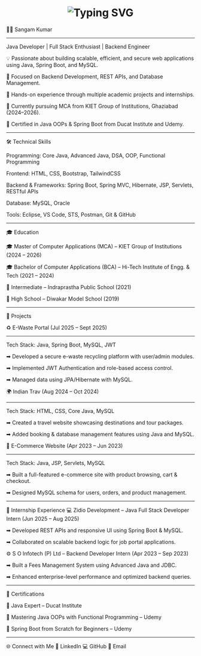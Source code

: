 <h1 align="center">
  <img src="https://readme-typing-svg.herokuapp.com?font=Fira+Code&weight=500&size=28&pause=1000&color=00C2FF&center=true&vCenter=true&width=600&lines=Hello+I'm+Sangam+Kumar+👋;I'm+a+Java+Developer+💻" alt="Typing SVG" />
</h1>







👨‍💻 Sangam Kumar
_________________________________________________________________________________________________________________________________________________________________________________________________________________
Java Developer | Full Stack Enthusiast | Backend Engineer

💡 Passionate about building scalable, efficient, and secure web applications using Java, Spring Boot, and MySQL.

🧠 Focused on Backend Development, REST APIs, and Database Management.

🚀 Hands-on experience through multiple academic projects and internships.

🌱 Currently pursuing MCA from KIET Group of Institutions, Ghaziabad (2024–2026).

🎯 Certified in Java OOPs & Spring Boot from Ducat Institute and Udemy.

_________________________________________________________________________________________________________________________________________________________________________________________________________________





🛠️ Technical Skills

Programming: Core Java, Advanced Java, DSA, OOP, Functional Programming

Frontend: HTML, CSS, Bootstrap, TailwindCSS

Backend & Frameworks: Spring Boot, Spring MVC, Hibernate, JSP, Servlets, RESTful APIs

Database: MySQL, Oracle

Tools: Eclipse, VS Code, STS, Postman, Git & GitHub

_________________________________________________________________________________________________________________________________________________________________________________________________________________




🎓 Education

🎓 Master of Computer Applications (MCA) – KIET Group of Institutions (2024 – 2026)

🎓 Bachelor of Computer Applications (BCA) – Hi-Tech Institute of Engg. & Tech (2021 – 2024)

🏫 Intermediate – Indraprastha Public School (2021)

🏫 High School – Diwakar Model School (2019)


_________________________________________________________________________________________________________________________________________________________________________________________________________________

📂 Projects

♻️ E-Waste Portal (Jul 2025 – Sept 2025)
________________________________________

Tech Stack: Java, Spring Boot, MySQL, JWT

➡ Developed a secure e-waste recycling platform with user/admin modules.

➡ Implemented JWT Authentication and role-based access control.

➡ Managed data using JPA/Hibernate with MySQL.

🌍 Indian Trav (Aug 2024 – Oct 2024)
_______________________________________________

Tech Stack: HTML, CSS, Core Java, MySQL

➡ Created a travel website showcasing destinations and tour packages.

➡ Added booking & database management features using Java and MySQL.

🛒 E-Commerce Website (Apr 2023 – Jun 2023)
_____________________________________________________

Tech Stack: Java, JSP, Servlets, MySQL

➡ Built a full-featured e-commerce site with product browsing, cart & checkout.

➡ Designed MySQL schema for users, orders, and product management.

_________________________________________________________________________________________________________________________________________________________________________________________________________________


💼 Internship Experience
💻 Zidio Development – Java Full Stack Developer Intern (Jun 2025 – Aug 2025)


➡ Developed REST APIs and responsive UI using Spring Boot & MySQL.

➡ Collaborated on scalable backend logic for job portal applications.

⚙️ S O Infotech (P) Ltd – Backend Developer Intern (Apr 2023 – Sep 2023)


➡ Built a Fees Management System using Advanced Java and JDBC.

➡ Enhanced enterprise-level performance and optimized backend queries.

__________________________________________________________________________________________________________________________________________________________________________________________________________________


📜 Certifications


🏅 Java Expert – Ducat Institute

🏅 Mastering Java OOPs with Functional Programming – Udemy

🏅 Spring Boot from Scratch for Beginners – Udemy

__________________________________________________________________________________________________________________________________________________________________________________________________________________




🌐 Connect with Me
🔗 LinkedIn
💻 GitHub
📧 Email
